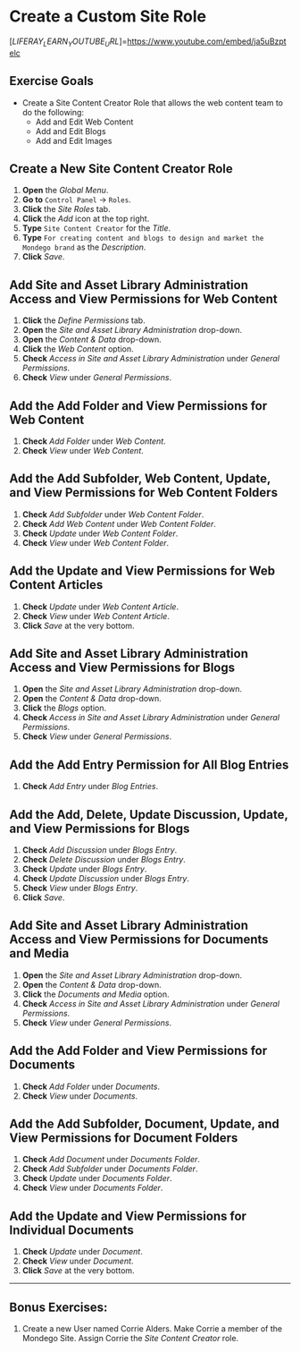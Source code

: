 # Create a Custom Site Role 

[$LIFERAY_LEARN_YOUTUBE_URL$]=https://www.youtube.com/embed/ja5uBzptelc

## Exercise Goals 
* Create a Site Content Creator Role that allows the web content team to do the following: 
    * Add and Edit Web Content 
    * Add and Edit Blogs 
    * Add and Edit Images 

## Create a New Site Content Creator Role 
1. **Open** the _Global Menu_. 
2. **Go to** `Control Panel` &rarr; `Roles`. 
3. **Click** the _Site Roles_ tab. 
4. **Click** the _Add_ icon at the top right. 
5. **Type** `Site Content Creator` for the _Title_. 
6. **Type** `For creating content and blogs to design and market the Mondego brand` as the _Description_. 
7. **Click** _Save_. 

## Add Site and Asset Library Administration Access and View Permissions for Web Content 
1. **Click** the _Define Permissions_ tab. 
2. **Open** the _Site and Asset Library Administration_ drop-down. 
3. **Open** the _Content & Data_ drop-down. 
4. **Click** the _Web Content_ option. 
5. **Check** _Access in Site and Asset Library Administration_ under _General Permissions_. 
6. **Check** _View_ under _General Permissions_. 

## Add the Add Folder and View Permissions for Web Content 
1. **Check** _Add Folder_ under _Web Content_. 
2. **Check** _View_ under _Web Content_. 

## Add the Add Subfolder, Web Content, Update, and View Permissions for Web Content Folders 
1. **Check** _Add Subfolder_ under _Web Content Folder_. 
2. **Check** _Add Web Content_ under _Web Content Folder_. 
3. **Check** _Update_ under _Web Content Folder_. 
4. **Check** _View_ under _Web Content Folder_. 

## Add the Update and View Permissions for Web Content Articles 
1. **Check** _Update_ under _Web Content Article_. 
2. **Check** _View_ under _Web Content Article_. 
3. **Click** _Save_ at the very bottom. 

## Add Site and Asset Library Administration Access and View Permissions for Blogs 
1. **Open** the _Site and Asset Library Administration_ drop-down. 
2. **Open** the _Content & Data_ drop-down. 
3. **Click** the _Blogs_ option. 
4. **Check** _Access in Site and Asset Library Administration_ under _General Permissions_. 
5. **Check** _View_ under _General Permissions_. 

## Add the Add Entry Permission for All Blog Entries 
1. **Check** _Add Entry_ under _Blog Entries_. 

## Add the Add, Delete, Update Discussion, Update, and View Permissions for Blogs 
1. **Check** _Add Discussion_ under _Blogs Entry_. 
2. **Check** _Delete Discussion_ under _Blogs Entry_. 
3. **Check** _Update_ under _Blogs Entry_. 
4. **Check** _Update Discussion_ under _Blogs Entry_. 
5. **Check** _View_ under _Blogs Entry_. 
6. **Click** _Save_. 

## Add Site and Asset Library Administration Access and View Permissions for Documents and Media 
1. **Open** the _Site and Asset Library Administration_ drop-down. 
2. **Open** the _Content & Data_ drop-down. 
3. **Click** the _Documents and Media_ option. 
4. **Check** _Access in Site and Asset Library Administration_ under _General Permissions_. 
5. **Check** _View_ under _General Permissions_. 

## Add the Add Folder and View Permissions for Documents 
1. **Check** _Add Folder_ under _Documents_. 
2. **Check** _View_ under _Documents_. 

## Add the Add Subfolder, Document, Update, and View Permissions for Document Folders 
1. **Check** _Add Document_ under _Documents Folder_. 
2. **Check** _Add Subfolder_ under _Documents Folder_. 
3. **Check** _Update_ under _Documents Folder_. 
4. **Check** _View_ under _Documents Folder_. 

## Add the Update and View Permissions for Individual Documents 
1. **Check** _Update_ under _Document_. 
2. **Check** _View_ under _Document_. 
3. **Click** _Save_ at the very bottom. 

---

## Bonus Exercises: 
1. Create a new User named Corrie Alders. Make Corrie a member of the Mondego Site. Assign Corrie the _Site Content Creator_ role. 
